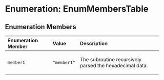 # Enumeration: EnumMembersTable

## Enumeration Members

<table>
<thead>
<tr>
<th align="left">Enumeration Member</th>
<th align="left">Value</th>
<th align="left">Description</th>
</tr>
</thead>
<tbody>
<tr>
<td>

<a id="member1" name="member1"></a> `member1`

</td>
<td>

`"member1"`

</td>
<td>

The subroutine recursively parsed the hexadecimal data.

</td>
</tr>
</tbody>
</table>
